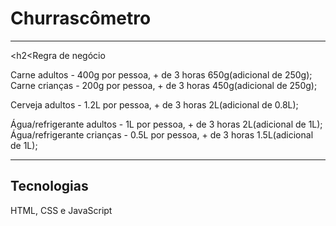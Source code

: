 <h1>Churrascômetro</h1>

<hr>

<h2<Regra de negócio</h2>

Carne adultos - 400g por pessoa, + de 3 horas 650g(adicional de 250g);
Carne crianças - 200g por pessoa, + de 3 horas 450g(adicional de 250g);

Cerveja adultos - 1.2L por pessoa, + de 3 horas 2L(adicional de 0.8L);

Água/refrigerante adultos - 1L por pessoa, + de 3 horas 2L(adicional de 1L);
Água/refrigerante crianças - 0.5L por pessoa, + de 3 horas 1.5L(adicional de 1L);

<hr>

<h2>Tecnologias</h2>

HTML, CSS e JavaScript
